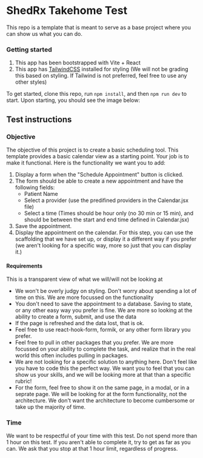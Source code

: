 # ShedRx Takehome Test

This repo is a template that is meant to serve as a base project where you can show us what you can do.

### Getting started

1. This app has been bootstrapped with Vite + React
2. This app has [TailwindCSS](https://tailwindcss.com) installed for styling (We will not be grading this based on styling. If Tailwind is not preferred, feel free to use any other styles)

To get started, clone this repo, run `npm install`, and then `npm run dev` to start. Upon starting, you should see the image below:

## Test instructions

### Objective

The objective of this project is to create a basic scheduling tool. This template provides a basic calendar view as a starting point. Your job is to make it functional. Here is the functionality we want you to add:

1. Display a form when the "Schedule Appointment" button is clicked.
2. The form should be able to create a new appointment and have the following fields:
   - Patient Name
   - Select a provider (use the predifined providers in the Calendar.jsx file)
   - Select a time (Times should be hour only (no 30 min or 15 min), and should be between the start and end time defined in Calendar.jsx)
3. Save the appointment.
4. Display the appointment on the calendar. For this step, you can use the scaffolding that we have set up, or display it a different way if you prefer (we aren't looking for a specific way, more so just that you can display it.)

#### Requirements

This is a transparent view of what we will/will not be looking at

- We won't be overly judgy on styling. Don't worry about spending a lot of time on this. We are more focussed on the functionality
- You don't need to save the appointment to a database. Saving to state, or any other easy way you prefer is fine. We are more so looking at the ability to create a form, submit, and use the data
- If the page is refreshed and the data lost, that is ok.
- Feel free to use react-hook-form, formik, or any other form library you prefer.
- Feel free to pull in other packages that you prefer. We are more focussed on your ability to complete the task, and realize that in the real world this often includes pulling in packages.
- We are not looking for a specific solution to anything here. Don't feel like you have to code this the perfect way. We want you to feel that you can show us your skills, and we will be looking more at that than a specific rubric!
- For the form, feel free to show it on the same page, in a modal, or in a seprate page. We will be looking for at the form functionality, not the architecture. We don't want the architecture to become cumbersome or take up the majority of time.

### Time

We want to be respectful of your time with this test. Do not spend more than 1 hour on this test. If you aren't able to complete it, try to get as far as you can. We ask that you stop at that 1 hour limit, regardless of progress.

